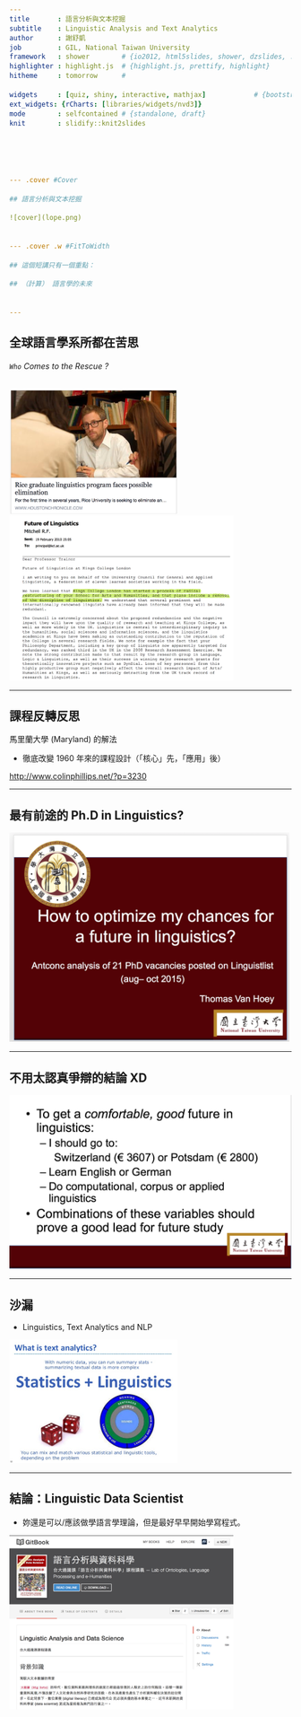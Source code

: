 ```yaml
---
title       : 語言分析與文本挖掘 
subtitle    : Linguistic Analysis and Text Analytics
author      : 謝舒凱 
job         : GIL, National Taiwan University
framework   : shower        # {io2012, html5slides, shower, dzslides, ...}
highlighter : highlight.js  # {highlight.js, prettify, highlight}
hitheme     : tomorrow      # 

widgets     : [quiz, shiny, interactive, mathjax]            # {bootstrap}
ext_widgets: {rCharts: [libraries/widgets/nvd3]}
mode        : selfcontained # {standalone, draft}
knit        : slidify::knit2slides





--- .cover #Cover

## 語言分析與文本挖掘 

![cover](lope.png)


--- .cover .w #FitToWidth

## 這個短講只有一個重點：

## （計算） 語言學的未來


---
```

## 全球語言學系所都在苦思
###### `Who` Comes to the Rescue ?
<img src="assets/img/rice.png" alt="Drawing" style="width: 300px;"/>
<img src="assets/img/futureofling.png" alt="Drawing" style="width: 400px;"/>



---
## 課程反轉反思

馬里蘭大學 (Maryland) 的解法

- 徹底改變 1960 年來的課程設計（「核心」先，「應用」後）

<http://www.colinphillips.net/?p=3230>


---
## 最有前途的 Ph.D in Linguistics?

<img src="assets/img/hoey.png" alt="Drawing" style="width: 500px;"/>



---
## 不用太認真爭辯的結論 XD

<img src="assets/img/hoey2.png" alt="Drawing" style="width: 600px;"/>



---
## 沙漏
- Linguistics, Text Analytics and NLP

<img src="assets/img/textanalytics.png" alt="Drawing" style="width: 300px;"/>





---
## 結論：Linguistic Data Scientist

- 妳還是可以/應該做學語言學理論，但是最好早早開始學寫程式。

<img src="assets/img/ladsGitbook.png" alt="Drawing" style="width: 400px;"/>






